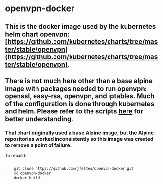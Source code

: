 # openvpn-docker

## This is the docker image used by the kubernetes helm chart openvpn: [https://github.com/kubernetes/charts/tree/master/stable/openvpn](https://github.com/kubernetes/charts/tree/master/stable/openvpn).

## There is not much here other than a base alpine image with packages needed to run openvpn: openssl, easy-rsa, openvpn, and iptables.  Much of the configuration is done through kubernetes and helm. Please refer to the scripts [here](https://github.com/kubernetes/charts/blob/master/stable/openvpn/templates/config-openvpn.yaml) for better understanding.

### That chart originally used a base Alpine image, but the Alpine repositories worked inconsistently so this image was created to remove a point of failure.


To rebuild:

```bash

	git clone https://github.com/jfelten/openvpn-docker.git
	cd openvpn-docker
	docker build .
	
```